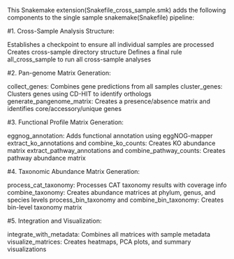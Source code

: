 This Snakemake extension(Snakefile_cross_sample.smk) adds the following components to the single sample snakemake(Snakefile) pipeline:

#1. Cross-Sample Analysis Structure:

Establishes a checkpoint to ensure all individual samples are processed
Creates cross-sample directory structure
Defines a final rule all_cross_sample to run all cross-sample analyses


#2. Pan-genome Matrix Generation:

collect_genes: Combines gene predictions from all samples
cluster_genes: Clusters genes using CD-HIT to identify orthologs
generate_pangenome_matrix: Creates a presence/absence matrix and identifies core/accessory/unique genes


#3. Functional Profile Matrix Generation:

eggnog_annotation: Adds functional annotation using eggNOG-mapper
extract_ko_annotations and combine_ko_counts: Creates KO abundance matrix
extract_pathway_annotations and combine_pathway_counts: Creates pathway abundance matrix


#4. Taxonomic Abundance Matrix Generation:

process_cat_taxonomy: Processes CAT taxonomy results with coverage info
combine_taxonomy: Creates abundance matrices at phylum, genus, and species levels
process_bin_taxonomy and combine_bin_taxonomy: Creates bin-level taxonomy matrix


#5. Integration and Visualization:

integrate_with_metadata: Combines all matrices with sample metadata
visualize_matrices: Creates heatmaps, PCA plots, and summary visualizations
